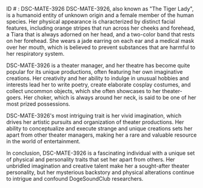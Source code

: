 ID # : DSC-MATE-3926
DSC-MATE-3926, also known as "The Tiger Lady", is a humanoid entity of unknown origin and a female member of the human species. Her physical appearance is characterized by distinct facial features, including orange stripes that run across her cheeks and forehead, a Tiara that is always adorned on her head, and a two-color band that rests on her forehead. She wears a jade earring on each ear and a medical mask over her mouth, which is believed to prevent substances that are harmful to her respiratory system.

DSC-MATE-3926 is a theater manager, and her theatre has become quite popular for its unique productions, often featuring her own imaginative creations. Her creativity and her ability to indulge in unusual hobbies and interests lead her to write poetry, create elaborate cosplay costumes, and collect uncommon objects, which she often showcases to her theater-goers. Her choker, which is always around her neck, is said to be one of her most prized possessions.

DSC-MATE-3926's most intriguing trait is her vivid imagination, which drives her artistic pursuits and organization of theater productions. Her ability to conceptualize and execute strange and unique creations sets her apart from other theater managers, making her a rare and valuable resource in the world of entertainment.

In conclusion, DSC-MATE-3926 is a fascinating individual with a unique set of physical and personality traits that set her apart from others. Her unbridled imagination and creative talent make her a sought-after theater personality, but her mysterious backstory and physical alterations continue to intrigue and confound DogeSoundClub researchers.